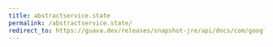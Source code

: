 ```yaml
---
title: abstractservice.state
permalink: /abstractservice.state/
redirect_to: https://guava.dev/releases/snapshot-jre/api/docs/com/google/common/util/concurrent/AbstractService.html#state--
---
```

